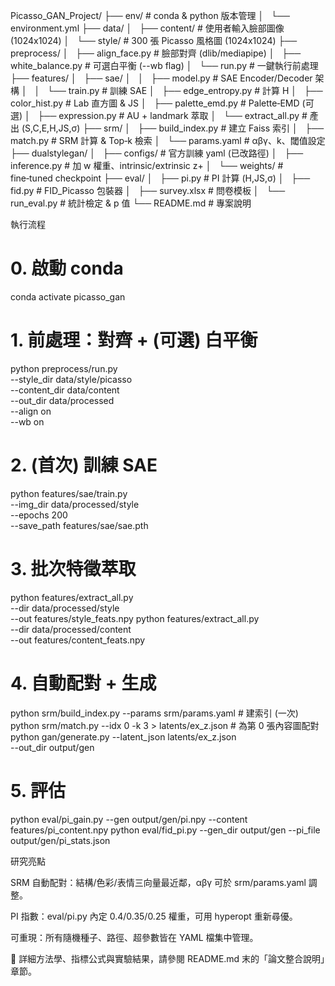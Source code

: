 Picasso_GAN_Project/
├── env/                  # conda & python 版本管理
│   └── environment.yml
├── data/
│   ├── content/          # 使用者輸入臉部圖像 (1024x1024)
│   └── style/            # 300 張 Picasso 風格圖 (1024x1024)
├── preprocess/
│   ├── align_face.py     # 臉部對齊 (dlib/mediapipe)
│   ├── white_balance.py  # 可選白平衡 (--wb flag)
│   └── run.py            # 一鍵執行前處理
├── features/
│   ├── sae/
│   │   ├── model.py      # SAE Encoder/Decoder 架構
│   │   └── train.py      # 訓練 SAE
│   ├── edge_entropy.py   # 計算 H
│   ├── color_hist.py     # Lab 直方圖 & JS
│   ├── palette_emd.py    # Palette‑EMD (可選)
│   ├── expression.py     # AU + landmark 萃取
│   └── extract_all.py    # 產出 (S,C,E,H,JS,σ)
├── srm/
│   ├── build_index.py    # 建立 Faiss 索引
│   ├── match.py          # SRM 計算 & Top‑k 檢索
│   └── params.yaml       # αβγ、k、閾值設定
├── dualstylegan/
│   ├── configs/          # 官方訓練 yaml (已改路徑)
│   ├── inference.py      # 加 w 權重、intrinsic/extrinsic z+
│   └── weights/          # fine‑tuned checkpoint
├── eval/
│   ├── pi.py             # PI 計算 (H,JS,σ)
│   ├── fid.py            # FID_Picasso 包裝器
│   ├── survey.xlsx       # 問卷模板
│   └── run_eval.py       # 統計檢定 & p 值
└── README.md             # 專案說明

執行流程

# 0. 啟動 conda
conda activate picasso_gan

# 1. 前處理：對齊 + (可選) 白平衡
python preprocess/run.py \
       --style_dir data/style/picasso \
       --content_dir data/content \
       --out_dir data/processed \
       --align on \
       --wb on

# 2. (首次) 訓練 SAE
python features/sae/train.py \
       --img_dir data/processed/style \
       --epochs 200 \
       --save_path features/sae/sae.pth

# 3. 批次特徵萃取
python features/extract_all.py \
       --dir data/processed/style \
       --out features/style_feats.npy
python features/extract_all.py \
       --dir data/processed/content \
       --out features/content_feats.npy

# 4. 自動配對 + 生成
python srm/build_index.py --params srm/params.yaml       # 建索引 (一次)
python srm/match.py --idx 0 -k 3 > latents/ex_z.json      # 為第 0 張內容圖配對
python gan/generate.py --latent_json latents/ex_z.json \
       --out_dir output/gen

# 5. 評估
python eval/pi_gain.py --gen output/gen/pi.npy --content features/pi_content.npy
python eval/fid_pi.py  --gen_dir output/gen --pi_file output/gen/pi_stats.json


<!-- 1. 資料前處理 (可關閉白平衡)
python preprocess/run.py --input_dir data --wb off

2. 訓練 SAE（一次性）
python features/sae/train.py --img_dir data/style

3. 特徵萃取
python features/extract_all.py --content data/content --style data/style

4. 建立索引
python srm/build_index.py --style_feats features/style.npy

5. SRM 配對 & 生成
python srm/match.py --content_feats features/content.npy --k 3

6. 評估
python eval/run_eval.py --gen_dir results --content_dir data/content --style_dir data/style -->


研究亮點

SRM 自動配對：結構/色彩/表情三向量最近鄰，αβγ 可於 srm/params.yaml 調整。

PI 指數：eval/pi.py 內定 0.4/0.35/0.25 權重，可用 hyperopt 重新尋優。

可重現：所有隨機種子、路徑、超參數皆在 YAML 檔集中管理。

📄 詳細方法學、指標公式與實驗結果，請參閱 README.md 末的「論文整合說明」章節。
